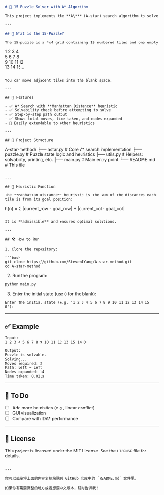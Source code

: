 ```markdown
# 🧩 15 Puzzle Solver with A* Algorithm

This project implements the **A\*** (A-star) search algorithm to solve the classic **15-puzzle** (sliding tile puzzle). It uses an admissible heuristic (Manhattan distance) to find the optimal solution efficiently.

---

## 📌 What is the 15-Puzzle?

The 15-puzzle is a 4x4 grid containing 15 numbered tiles and one empty space. The objective is to slide the tiles into the correct order:

```
 1  2  3  4  
 5  6  7  8  
 9 10 11 12  
13 14 15  _  
```

You can move adjacent tiles into the blank space.

---

## 🚀 Features

- ✅ A* Search with **Manhattan Distance** heuristic
- ✅ Solvability check before attempting to solve
- ✅ Step-by-step path output
- ✅ Shows total moves, time taken, and nodes expanded
- 🔧 Easily extendable to other heuristics

---

## 📂 Project Structure

```
A-star-method/
├── astar.py          # Core A* search implementation
├── puzzle.py         # Puzzle state logic and heuristics
├── utils.py          # Helpers: solvability, printing, etc.
├── main.py           # Main entry point
└── README.md         # This file
```

---

## 🧠 Heuristic Function

The **Manhattan Distance** heuristic is the sum of the distances each tile is from its goal position:

```
h(n) = Σ |current_row - goal_row| + |current_col - goal_col|
```

It is **admissible** and ensures optimal solutions.

---

## 🛠️ How to Run

1. Clone the repository:

```bash
git clone https://github.com/Steven1Yang/A-star-method.git
cd A-star-method
```

2. Run the program:

```bash
python main.py
```

3. Enter the initial state (use `0` for the blank):

```
Enter the initial state (e.g. '1 2 3 4 5 6 7 8 9 10 11 12 13 14 15 0'):
```

---

## ✅ Example

```
Input:
1 2 3 4 5 6 7 8 9 10 11 12 13 15 14 0

Output:
Puzzle is solvable.
Solving...
Moves required: 2
Path: Left → Left
Nodes expanded: 14
Time taken: 0.021s
```

---

## 🧪 To Do

- [ ] Add more heuristics (e.g., linear conflict)
- [ ] GUI visualization
- [ ] Compare with IDA* performance

---

## 📜 License

This project is licensed under the MIT License. See the `LICENSE` file for details.
```

---

你可以直接将上面的内容复制粘贴到 GitHub 仓库中的 `README.md` 文件里。

如果你有需要调整的地方或者想要中文版本，随时告诉我！
